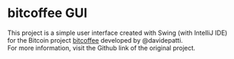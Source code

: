 # bitcoffee GUI
This project is a simple user interface created with Swing (with IntelliJ IDE) for the Bitcoin project [bitcoffee](https://github.com/davidepatti/bitcoffee) developed by @davidepatti. <br />
For more information, visit the Github link of the original project.
